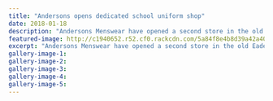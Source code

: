 ```yaml
---
title: "Andersons opens dedicated school uniform shop"
date: 2018-01-18
description: "Andersons Menswear have opened a second store in the old Eades Sports shop at 184 Victoria Ave to supply not only school uniforms..."
featured-image: http://c1940652.r52.cf0.rackcdn.com/5a84f8e4b8d39a42a4000672/Andersons-for-Men-new-shop-rcp-22-jan.jpg
excerpt: "Andersons Menswear have opened a second store in the old Eades Sports shop at 184 Victoria Ave to supply not only school uniforms.."
gallery-image-1: 
gallery-image-2: 
gallery-image-3: 
gallery-image-4: 
gallery-image-5: 
---
```

